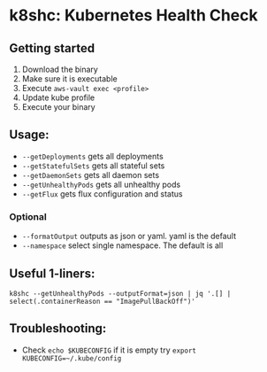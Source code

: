 # k8shc: Kubernetes Health Check

## Getting started
1. Download the binary
2. Make sure it is executable
3. Execute `aws-vault exec <profile>`
4. Update kube profile
5. Execute your binary

## Usage:
- `--getDeployments` gets all deployments
- `--getStatefulSets` gets all stateful sets
- `--getDaemonSets` gets all daemon sets
- `--getUnhealthyPods` gets all unhealthy pods
- `--getFlux` gets flux configuration and status
### Optional
- `--formatOutput` outputs as json or yaml. yaml is the default
- `--namespace` select single namespace. The default is all

## Useful 1-liners:
`k8shc --getUnhealthyPods --outputFormat=json | jq '.[] | select(.containerReason == "ImagePullBackOff")'`

## Troubleshooting:
- Check `echo $KUBECONFIG` if it is empty try `export KUBECONFIG=~/.kube/config`